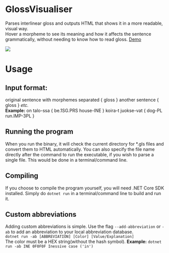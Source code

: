 # GlossVisualiser
Parses interlinear gloss and outputs HTML that shows it in a more readable, visual way.  
Hover a morpheme to see its meaning and how it affects the sentence grammatically, without needing to know how to read gloss.
[Demo](https://paddi.science/tings/glossvisualiser/)

![](https://i.imgur.com/JeeBPur.png)

# Usage
## Input format:
original sentence with morphemes separated { gloss } another sentence { gloss } *etc.*  
**Example:**
on talo-ssa { be.1SG.PRS house-INE } koira-t juokse-vat { dog-PL run.IMP-3PL }

## Running the program
When you run the binary, it will check the current directory for \*.gls files and convert them to HTML automatically. You can also specify the file name directly after the command to run the executable, if you wish to parse a single file. This would be done in a terminal/command line.

## Compiling
If you choose to compile the program yourself, you will need .NET Core SDK installed. 
Simply do `dotnet run` in a terminal/command line to build and run it. 

## Custom abbreviations 
Adding custom abbreviations is simple. Use the flag `--add-abbreviation` or `-ab` to add an abbreviation to your local abbreviation database.  
`dotnet run -ab [ABBREVIATION] [Color] [Value/Explanation]`  
The color must be a HEX string(without the hash symbol).
**Example:** `dotnet run -ab INE 0F0F0F Inessive case ('in')`
